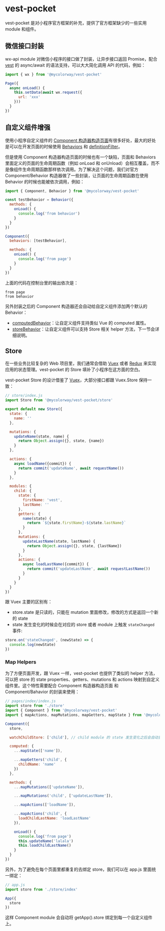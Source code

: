 # vest-pocket

vest-pocket 是对小程序官方框架的补充，提供了官方框架缺少的一些实用 module 和组件。

## 微信接口封装

wx-api module 对微信小程序的接口做了封装，让异步接口返回 Promise，配合 [vest](https://github.com/mycolorway/vest) 的 async/await 的语法支持，可以大大简化调用 API 的代码，例如：

```js
import { wx } from '@mycolorway/vest-pocket'

Page({
  async onLoad() {
    this.setData(await wx.request({
      url: 'xxx'
    }))
  }
})
```

## 自定义组件增强

使用小程序自定义组件的 [Component 构造器构造页面](https://developers.weixin.qq.com/miniprogram/dev/framework/custom-component/component.html#%E4%BD%BF%E7%94%A8-component-%E6%9E%84%E9%80%A0%E5%99%A8%E6%9E%84%E9%80%A0%E9%A1%B5%E9%9D%A2)有很多好处，最大的好处是可以在开发页面的时候使用 [Behaviors](https://developers.weixin.qq.com/miniprogram/dev/framework/custom-component/behaviors.html) 和 [definitionFilter](https://developers.weixin.qq.com/miniprogram/dev/framework/custom-component/extend.html)。

但是使用 Component 构造器构造页面的时候也有一个缺陷，页面和 Behaviors 里面定义的页面的生命周期函数（例如 onLoad 和 onUnload）会相互覆盖，而不是像组件生命周期函数那样依次调用。为了解决这个问题，我们对官方 Component/Behavior 构造器做了一些封装，让页面的生命周期函数在使用 Behavior 的时候也能被依次调用，例如：

```js
import { Component, Behavior } from '@mycolorway/vest-pocket'

const testBehavior = Behavior({
  methods: {
    onLoad() {
      console.log('from behavior')
    }
  }
})

Component({
  behaviors: [testBehavior],

  methods: {
    onLoad() {
      console.log('from page')
    }
  }
})
```

上面的代码在控制台里的输出依次是：

```
from page
from behavior
```

另外封装之后的 Component 构造器还会自动给自定义组件添加两个默认的 Behavior：

* [computedBehavior](https://github.com/wechat-miniprogram/computed)：让自定义组件支持类似 Vue 的 computed 属性。
* [storeBehavior](https://github.com/mycolorway/vest-pocket/tree/master/src/behaviors/store.js)：让自定义组件可以支持 Store 相关 helper 方法，下一节会详细说明。

## Store

在一些业务比较复杂的 Web 项目里，我们通常会借助 [Vuex](https://vuex.vuejs.org/) 或者 [Redux](https://redux.js.org/) 来实现应用的状态管理。vest-pocket 的 Store 填补了小程序在这方面的空白。

vest-pocket Store 的设计借鉴了 [Vuex](https://vuex.vuejs.org/)，大部分接口都跟 Vuex.Store 保持一致：

```js
// store/index.js
import Store from '@mycolorway/vest-pocket/store'

export default new Store({
  state: {
    name: ''
  },

  mutations: {
    updateName(state, name) {
      return Object.assign({}, state, {name})
    }
  },

  actions: {
    async loadName({commit}) {
      return commit('updateName', await requestName())
    }
  },

  modules: {
    child: {
      state: {
        firstName: 'vest',
        lastName: ''
      },
      getters: {
        name(state) {
          return `${state.firstName}-${state.lastName}`
        }
      },
      mutations: {
        updateLastName(state, lastName) {
          return Object.assign({}, state, {lastName})
        }
      },
      actions: {
        async loadLastName({commit}) {
          return commit('updateLastName', await requestLastName())
        }
      }
    }
  }
})
```

跟 Vuex 主要的区别有：

* store.state 是只读的，只能在 mutation 里面修改，修改的方式是返回一个新的 state
* state 发生变化的时候会在对应的 store 或者 module 上触发 `stateChanged` 事件:

```js
store.on('stateChanged', (newState) => {
  console.log(newState)
})
```

### Map Helpers

为了方便页面开发，跟 Vuex 一样，vest-pocket 也提供了类似的 helper 方法，可以把 store 的 state properties、getters、mutations 和 actions 映射到自定义组件里。这个特性需要配合 Component 构造器构造页面 和 Component/Bahavior 的封装来使用：

```js
// pages/index/index.js
import store from './store'
import { Component } from '@mycolorway/vest-pocket'
import { mapActions, mapMutations, mapGetters, mapState } from '@mycolorway/vest-pocket/store'

Component({
  store,

  watchChildStore: ['child'], // child module 的 state 发生变化之后会自动重新计算 computed 并调用 setData

  computed: {
    ...mapState(['name']),

    ...mapGetters('child', {
      childName: 'name'
    })
  },

  methods: {
    ...mapMutations(['updateName']),

    ...mapMutations('child', ['updateLastName']),

    ...mapActions(['loadName']),

    ...mapActions('child', {
      loadChildLastName: 'loadLastName'
    }),

    onLoad() {
      console.log('from page')
      this.updateName('lalala')
      this.loadChildLastName()
    }
  }
})
```

另外，为了避免在每个页面里都重复的去绑定 store，我们可以在 app.js 里面统一绑定：

```js
// app.js
import store from './store/index'

App({
  store
})
```

这样 Component module 会自动将 getApp().store 绑定到每一个自定义组件上。
